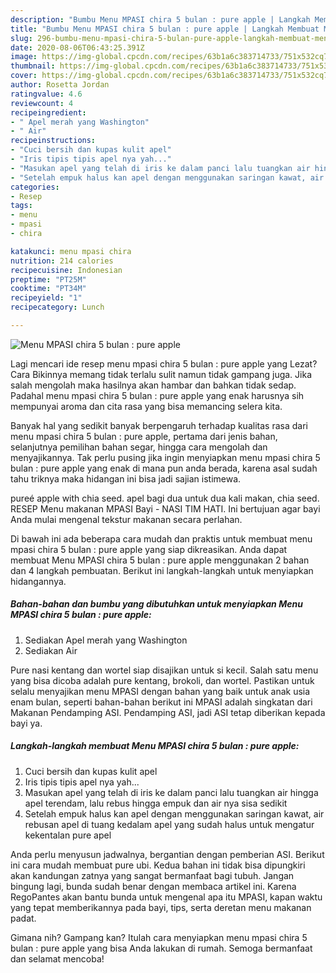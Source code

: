 ```yaml
---
description: "Bumbu Menu MPASI chira 5 bulan : pure apple | Langkah Membuat Menu MPASI chira 5 bulan : pure apple Yang Enak Dan Mudah"
title: "Bumbu Menu MPASI chira 5 bulan : pure apple | Langkah Membuat Menu MPASI chira 5 bulan : pure apple Yang Enak Dan Mudah"
slug: 296-bumbu-menu-mpasi-chira-5-bulan-pure-apple-langkah-membuat-menu-mpasi-chira-5-bulan-pure-apple-yang-enak-dan-mudah
date: 2020-08-06T06:43:25.391Z
image: https://img-global.cpcdn.com/recipes/63b1a6c383714733/751x532cq70/menu-mpasi-chira-5-bulan-pure-apple-foto-resep-utama.jpg
thumbnail: https://img-global.cpcdn.com/recipes/63b1a6c383714733/751x532cq70/menu-mpasi-chira-5-bulan-pure-apple-foto-resep-utama.jpg
cover: https://img-global.cpcdn.com/recipes/63b1a6c383714733/751x532cq70/menu-mpasi-chira-5-bulan-pure-apple-foto-resep-utama.jpg
author: Rosetta Jordan
ratingvalue: 4.6
reviewcount: 4
recipeingredient:
- " Apel merah yang Washington"
- " Air"
recipeinstructions:
- "Cuci bersih dan kupas kulit apel"
- "Iris tipis tipis apel nya yah..."
- "Masukan apel yang telah di iris ke dalam panci lalu tuangkan air hingga apel terendam, lalu rebus hingga empuk dan air nya sisa sedikit"
- "Setelah empuk halus kan apel dengan menggunakan saringan kawat, air rebusan apel di tuang kedalam apel yang sudah halus untuk mengatur kekentalan pure apel"
categories:
- Resep
tags:
- menu
- mpasi
- chira

katakunci: menu mpasi chira 
nutrition: 214 calories
recipecuisine: Indonesian
preptime: "PT25M"
cooktime: "PT34M"
recipeyield: "1"
recipecategory: Lunch

---
```



![Menu MPASI chira 5 bulan : pure apple](https://img-global.cpcdn.com/recipes/63b1a6c383714733/751x532cq70/menu-mpasi-chira-5-bulan-pure-apple-foto-resep-utama.jpg)

Lagi mencari ide resep menu mpasi chira 5 bulan : pure apple yang Lezat? Cara Bikinnya memang tidak terlalu sulit namun tidak gampang juga. Jika salah mengolah maka hasilnya akan hambar dan bahkan tidak sedap. Padahal menu mpasi chira 5 bulan : pure apple yang enak harusnya sih mempunyai aroma dan cita rasa yang bisa memancing selera kita.

Banyak hal yang sedikit banyak berpengaruh terhadap kualitas rasa dari menu mpasi chira 5 bulan : pure apple, pertama dari jenis bahan, selanjutnya pemilihan bahan segar, hingga cara mengolah dan menyajikannya. Tak perlu pusing jika ingin menyiapkan menu mpasi chira 5 bulan : pure apple yang enak di mana pun anda berada, karena asal sudah tahu triknya maka hidangan ini bisa jadi sajian istimewa.

pureé apple with chia seed. apel bagi dua untuk dua kali makan, chia seed. RESEP Menu makanan MPASI Bayi - NASI TIM HATI. Ini bertujuan agar bayi Anda mulai mengenal tekstur makanan secara perlahan.


Di bawah ini ada beberapa cara mudah dan praktis untuk membuat menu mpasi chira 5 bulan : pure apple yang siap dikreasikan. Anda dapat membuat Menu MPASI chira 5 bulan : pure apple menggunakan 2 bahan dan 4 langkah pembuatan. Berikut ini langkah-langkah untuk menyiapkan hidangannya.

<!--inarticleads1-->

##### Bahan-bahan dan bumbu yang dibutuhkan untuk menyiapkan Menu MPASI chira 5 bulan : pure apple:

1. Sediakan  Apel merah yang Washington
1. Sediakan  Air


Pure nasi kentang dan wortel siap disajikan untuk si kecil. Salah satu menu yang bisa dicoba adalah pure kentang, brokoli, dan wortel. Pastikan untuk selalu menyajikan menu MPASI dengan bahan yang baik untuk anak usia enam bulan, seperti bahan-bahan berikut ini MPASI adalah singkatan dari Makanan Pendamping ASI. Pendamping ASI, jadi ASI tetap diberikan kepada bayi ya. 

<!--inarticleads2-->

##### Langkah-langkah membuat Menu MPASI chira 5 bulan : pure apple:

1. Cuci bersih dan kupas kulit apel
1. Iris tipis tipis apel nya yah...
1. Masukan apel yang telah di iris ke dalam panci lalu tuangkan air hingga apel terendam, lalu rebus hingga empuk dan air nya sisa sedikit
1. Setelah empuk halus kan apel dengan menggunakan saringan kawat, air rebusan apel di tuang kedalam apel yang sudah halus untuk mengatur kekentalan pure apel


Anda perlu menyusun jadwalnya, bergantian dengan pemberian ASI. Berikut ini cara mudah membuat pure ubi. Kedua bahan ini tidak bisa dipungkiri akan kandungan zatnya yang sangat bermanfaat bagi tubuh. Jangan bingung lagi, bunda sudah benar dengan membaca artikel ini. Karena RegoPantes akan bantu bunda untuk mengenal apa itu MPASI, kapan waktu yang tepat memberikannya pada bayi, tips, serta deretan menu makanan padat. 

Gimana nih? Gampang kan? Itulah cara menyiapkan menu mpasi chira 5 bulan : pure apple yang bisa Anda lakukan di rumah. Semoga bermanfaat dan selamat mencoba!
